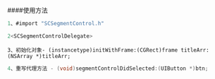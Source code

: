 ####使用方法

```objectivec
1、#import "SCSegmentControl.h"
```

```objectivec
2<SCSegmentControlDelegate>
```

```
3、初始化对象- (instancetype)initWithFrame:(CGRect)frame titleArr:(NSArray *)titleArr;
```

```objectivec
4、重写代理方法 - (void)segmentControlDidSelected:(UIButton *)btn;
```

